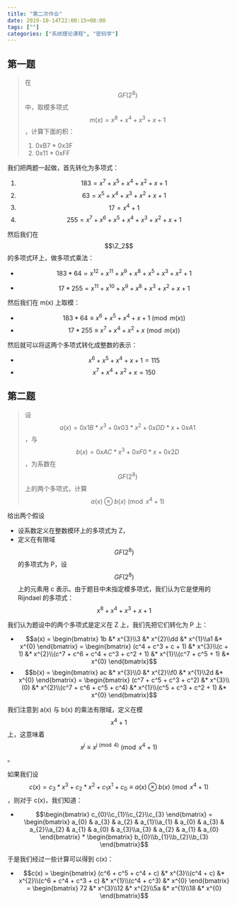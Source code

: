 ```yaml
---
title: "第二次作业"
date: 2019-10-14T22:00:15+08:00
tags: [""]
categories: ["系统理论课程", "密码学"]
---
```



## 第一题

> 在 $$GF(2^8)$$ 中，取模多项式 $$m(x) = x^8 + x^4 + x^3 + x + 1$$，计算下面的积：
>
> 1. 0xB7 * 0x3F
> 2. 0x11 * 0xFF

我们把两题一起做，首先转化为多项式：

1. $$183 = x^7 + x^5 + x^4 + x^2 + x + 1$$
2. $$63 = x^5 + x^4 + x^3 + x^2 + x + 1$$
3. $$17 = x^4 + 1$$
4. $$255 = x^7 + x^6 + x^5 + x^4 + x^3 + x^2 + x + 1$$

然后我们在 $$\Z_2$$ 的多项式环上，做多项式乘法：

- $$183*64 = x^{12} + x^{11} + x^9 + x^8 + x^5 + x^3 + x^2 + 1$$

- $$17 * 255 = x^{11} + x^{10} + x^9 + x^8 + x^3 + x^2 + x + 1$$

然后我们在 m(x) 上取模：

- $$183 * 64 \equiv x^6 + x^5 + x^4 + x + 1 \pmod{m(x)}$$
- $$17 * 255 \equiv x^7 + x^4 + x^2 + x \pmod{m(x)}$$

然后就可以将这两个多项式转化成整数的表示：

- $$x^6 + x^5 + x^4 + x + 1 = 115$$
- $$x^7 + x^4 + x^2 + x =  150$$

## 第二题

> 设 $$a(x) = 0x1B*x^3 + 0x03*x^2 + 0xDD*x + 0xA1$$，与 $$b(x) = 0xAC * x^3 + 0xF0 * x + 0x2D$$，为系数在 $$GF(2^8)$$ 上的两个多项式，计算 $$a(x) \otimes b(x) \pmod{x^4 + 1}$$

给出两个假设

- 设系数定义在整数模环上的多项式为 Z，
- 定义在有限域 $$GF(2^8)$$ 的多项式为 P，设 $$GF(2^8)$$ 上的元素用 c 表示。由于题目中未指定模多项式，我们认为它是使用的 Rijndael 的多项式：$$x^8 + x^4 + x^3 + x + 1$$

我们认为题设中的两个多项式是定义在 Z 上，我们先把它们转化为 P 上：

- $$a(x) = \begin{bmatrix} 1b &* x^{3}\\3 &* x^{2}\\dd &* x^{1}\\a1 &* x^{0} \end{bmatrix} = \begin{bmatrix} (c^4 + c^3 + c + 1) &* x^{3}\\(c + 1) &* x^{2}\\(c^7 + c^6 + c^4 + c^3 + c^2 + 1) &* x^{1}\\(c^7 + c^5 + 1) &* x^{0} \end{bmatrix}$$
- $$b(x) = \begin{bmatrix} ac &* x^{3}\\0 &* x^{2}\\f0 &* x^{1}\\2d &* x^{0} \end{bmatrix} = 	\begin{bmatrix} (c^7 + c^5 + c^3 + c^2) &* x^{3}\\(0) &* x^{2}\\(c^7 + c^6 + c^5 + c^4) &* x^{1}\\(c^5 + c^3 + c^2 + 1) &* x^{0} \end{bmatrix}$$

我们注意到 a(x) 与 b(x) 的乘法有限域，定义在模 $$x^4 + 1$$ 上，这意味着 $$x^j \equiv x^{j \pmod{4}}\pmod{x^4 + 1}$$。

如果我们设 $$c(x) = c_3* x^3 + c_2 * x^2 + c_1 x^1 + c_0\equiv a(x) \otimes b(x) \pmod{x^4 + 1}$$，则对于 c(x)，我们知道：

- $$\begin{bmatrix} c_{0}\\c_{1}\\c_{2}\\c_{3} \end{bmatrix} = \begin{bmatrix} a_{0} & a_{3} & a_{2} & a_{1}\\a_{1} & a_{0} & a_{3} & a_{2}\\a_{2} & a_{1} & a_{0} & a_{3}\\a_{3} & a_{2} & a_{1} & a_{0} \end{bmatrix} * \begin{bmatrix} b_{0}\\b_{1}\\b_{2}\\b_{3} \end{bmatrix}$$

于是我们经过一些计算可以得到 c(x)：

- $$c(x) = \begin{bmatrix} (c^6 + c^5 + c^4 + c) &* x^{3}\\(c^4 + c) &* x^{2}\\(c^6 + c^4 + c^3 + c) &* x^{1}\\(c^4 + c^3) &* x^{0} \end{bmatrix} = \begin{bmatrix} 72 &* x^{3}\\12 &* x^{2}\\5a &* x^{1}\\18 &* x^{0} \end{bmatrix}$$


